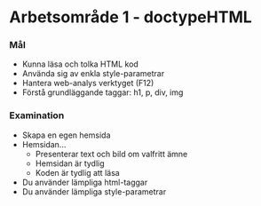 # Arbetsområde 1 - doctypeHTML

### Mål
- Kunna läsa och tolka HTML kod
- Använda sig av enkla style-parametrar
- Hantera web-analys verktyget (F12)
- Förstå grundläggande taggar: h1, p, div, img

### Examination
- Skapa en egen hemsida
- Hemsidan...
    - Presenterar text och bild om valfritt ämne
    - Hemsidan är tydlig
    - Koden är tydlig att läsa
- Du använder lämpliga html-taggar
- Du använder lämpliga style-parametrar
